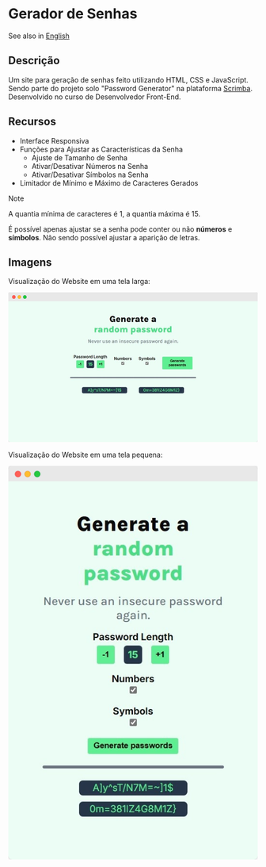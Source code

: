 # Gerador de Senhas

See also in [English](./README-EN.md)

## Descrição

Um site para geração de senhas feito utilizando HTML, CSS e JavaScript. Sendo parte do projeto solo "Password Generator" na plataforma [Scrimba](https://scrimba.com/). Desenvolvido no curso de Desenvolvedor Front-End.

## Recursos

- Interface Responsiva
- Funções para Ajustar as Características da Senha
  - Ajuste de Tamanho de Senha
  - Ativar/Desativar Números na Senha
  - Ativar/Desativar Símbolos na Senha
- Limitador de Mínimo e Máximo de Caracteres Gerados

> [!NOTE]
> A quantia mínima de caracteres é 1, a quantia máxima é 15.
>
> É possível apenas ajustar se a senha pode conter ou não **números** e **símbolos**. Não sendo possível ajustar a aparição de letras.

## Imagens

Visualização do Website em uma tela larga:

![Website Tela Larga](./images/Responsive-Large.png)

Visualização do Website em uma tela pequena:

![Website Tela Larga](./images/Responsive-Thin.png)